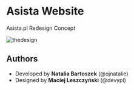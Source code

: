 <h1>Asista Website</h1>
<p>Asista.pl Redesign Concept</p>
<img src="https://cloud.githubusercontent.com/assets/24959950/22041320/b3370d78-dd06-11e6-9f70-d55077655f78.jpg" alt="thedesign">
<h2>Authors</h2>
<ul>
    <li>Developed by <strong>Natalia Bartoszek</strong> (@ojnatalie)</li>
    <li>Designed by <strong>Maciej Leszczyński</strong> (@devypl)</li>
</ul>
